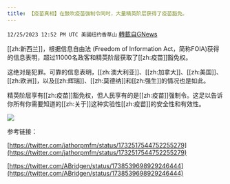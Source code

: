 ```yaml
---
title: 【疫苗真相】在鼓吹疫苗强制令同时，大量精英阶层获得了疫苗豁免。
---
```

`12/25/2023 12:52 PM UTC 美國纽约香草山` [轉載自GNews](https://gnews.org/articles/2149807)

[[zh:新西兰]]，根据信息自由法 (Freedom of Information Act，简称FOIA)获得的信息表明，超过11000名政客和精英阶层获取了[[zh:疫苗]]豁免权。

这绝对是犯罪。可靠的信息表明，[[zh:澳大利亚]]、[[zh:加拿大]]、[[zh:美国]]、[[zh:欧洲]]，以及[[zh:辉瑞]]、[[zh:莫德纳]]和[[zh:强生]]的情况也是如此。

精英阶层享有[[zh:疫苗]]豁免权，但人民享有的是[[zh:疫苗]]强制令。这足以告诉你所有你需要知道的[[zh:关于]]这种实验性[[zh:疫苗]]的安全性和有效性。


![](ipfs://Qmane4acSqBpgAmNAvYSJEkRmqXzhNyUytJ9GjPJX6syCZ?.png)


参考链接：

[https://twitter.com/jathorpmfm/status/1732517544752255279](https://twitter.com/jathorpmfm/status/1732517544752255279)

[https://twitter.com/ABridgen/status/1738539698929246444](https://twitter.com/ABridgen/status/1738539698929246444)

